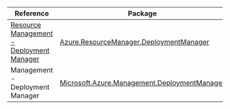 | Reference | Package | Source |
|---|---|---|
|[Resource Management - Deployment Manager](resourcemanager.deploymentmanager-readme.md)|[Azure.ResourceManager.DeploymentManager](https://www.nuget.org/packages/Azure.ResourceManager.DeploymentManager)|[GitHub](https://github.com/Azure/azure-sdk-for-net/blob/main/sdk/deploymentmanager/Azure.ResourceManager.DeploymentManager)|
|Management - Deployment Manager|[Microsoft.Azure.Management.DeploymentManager](https://www.nuget.org/packages/Microsoft.Azure.Management.DeploymentManager)|[GitHub](https://github.com/Azure/azure-sdk-for-net)|
